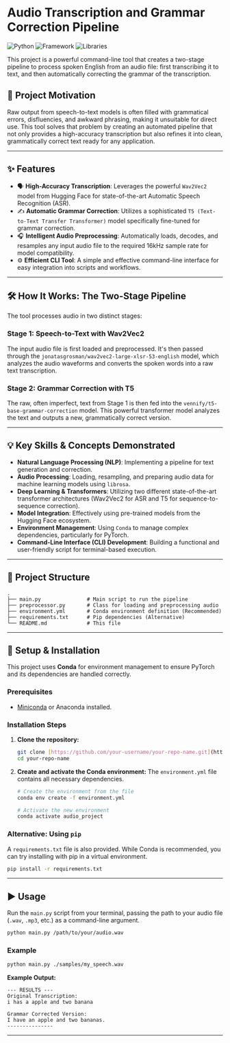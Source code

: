 # Audio Transcription and Grammar Correction Pipeline

![Python](https://img.shields.io/badge/Python-3.9%2B-blue.svg)
![Framework](https://img.shields.io/badge/Framework-Hugging%20Face%20%7C%20PyTorch-orange.svg)
![Libraries](https://img.shields.io/badge/Libraries-Transformers%20%7C%20Librosa-green.svg)

This project is a powerful command-line tool that creates a two-stage pipeline to process spoken English from an audio file: first transcribing it to text, and then automatically correcting the grammar of the transcription.

## 📌 Project Motivation

Raw output from speech-to-text models is often filled with grammatical errors, disfluencies, and awkward phrasing, making it unsuitable for direct use. This tool solves that problem by creating an automated pipeline that not only provides a high-accuracy transcription but also refines it into clean, grammatically correct text ready for any application.



---

## ✨ Features

-   🗣️ **High-Accuracy Transcription**: Leverages the powerful `Wav2Vec2` model from Hugging Face for state-of-the-art Automatic Speech Recognition (ASR).
-   ✍️ **Automatic Grammar Correction**: Utilizes a sophisticated `T5 (Text-to-Text Transfer Transformer)` model specifically fine-tuned for grammar correction.
-   🎧 **Intelligent Audio Preprocessing**: Automatically loads, decodes, and resamples any input audio file to the required 16kHz sample rate for model compatibility.
-   ⚙️ **Efficient CLI Tool**: A simple and effective command-line interface for easy integration into scripts and workflows.

---

## 🛠️ How It Works: The Two-Stage Pipeline

The tool processes audio in two distinct stages:

### Stage 1: Speech-to-Text with Wav2Vec2
The input audio file is first loaded and preprocessed. It's then passed through the `jonatasgrosman/wav2vec2-large-xlsr-53-english` model, which analyzes the audio waveforms and converts the spoken words into a raw text transcription.

### Stage 2: Grammar Correction with T5
The raw, often imperfect, text from Stage 1 is then fed into the `vennify/t5-base-grammar-correction` model. This powerful transformer model analyzes the text and outputs a new, grammatically correct version.

---

## 💡 Key Skills & Concepts Demonstrated

-   **Natural Language Processing (NLP)**: Implementing a pipeline for text generation and correction.
-   **Audio Processing**: Loading, resampling, and preparing audio data for machine learning models using `librosa`.
-   **Deep Learning & Transformers**: Utilizing two different state-of-the-art transformer architectures (Wav2Vec2 for ASR and T5 for sequence-to-sequence correction).
-   **Model Integration**: Effectively using pre-trained models from the Hugging Face ecosystem.
-   **Environment Management**: Using `Conda` to manage complex dependencies, particularly for PyTorch.
-   **Command-Line Interface (CLI) Development**: Building a functional and user-friendly script for terminal-based execution.

---

## 📂 Project Structure

```
.
├── main.py               # Main script to run the pipeline
├── preprocessor.py       # Class for loading and preprocessing audio
├── environment.yml       # Conda environment definition (Recommended)
├── requirements.txt      # Pip dependencies (Alternative)
└── README.md             # This file
```

---

## 🚀 Setup & Installation

This project uses **Conda** for environment management to ensure PyTorch and its dependencies are handled correctly.

### Prerequisites
-   [Miniconda](https://docs.conda.io/en/latest/miniconda.html) or Anaconda installed.

### Installation Steps

1.  **Clone the repository:**
    ```bash
    git clone [https://github.com/your-username/your-repo-name.git](https://github.com/your-username/your-repo-name.git)
    cd your-repo-name
    ```

2.  **Create and activate the Conda environment:**
    The `environment.yml` file contains all necessary dependencies.
    ```bash
    # Create the environment from the file
    conda env create -f environment.yml

    # Activate the new environment
    conda activate audio_project
    ```

### Alternative: Using `pip`
A `requirements.txt` file is also provided. While Conda is recommended, you can try installing with pip in a virtual environment.
```bash
pip install -r requirements.txt
```

---

## ▶️ Usage

Run the `main.py` script from your terminal, passing the path to your audio file (`.wav`, `.mp3`, etc.) as a command-line argument.

```bash
python main.py /path/to/your/audio.wav
```

### Example

```bash
python main.py ./samples/my_speech.wav
```

**Example Output:**
```
--- RESULTS ---
Original Transcription:
i has a apple and two banana

Grammar Corrected Version:
I have an apple and two bananas.
---------------
```

---